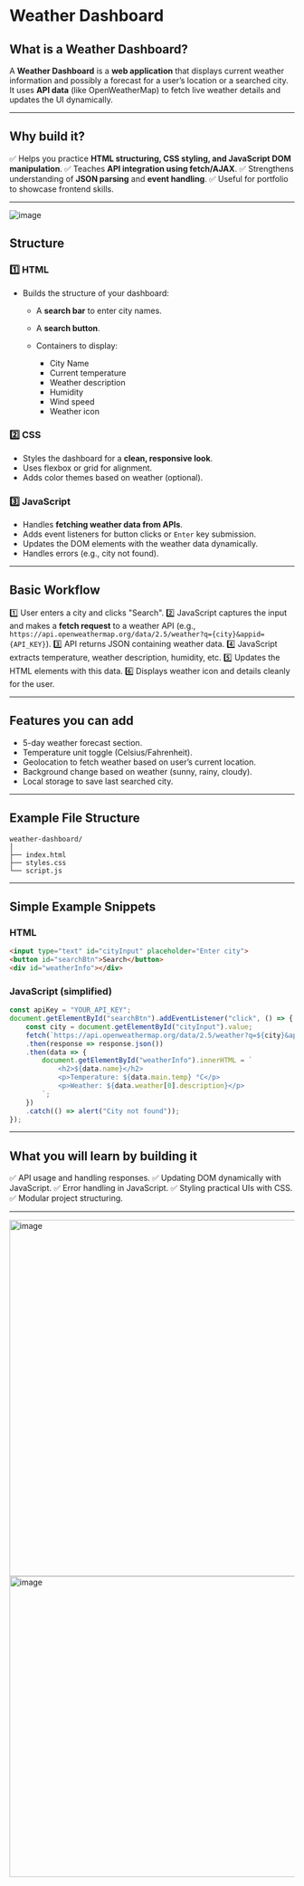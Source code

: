 # Weather Dashboard

## What is a Weather Dashboard?

A **Weather Dashboard** is a **web application** that displays current weather information and possibly a forecast for a user’s location or a searched city. 
It uses **API data** (like OpenWeatherMap) to fetch live weather details and updates the UI dynamically.

---

## Why build it?

✅ Helps you practice **HTML structuring, CSS styling, and JavaScript DOM manipulation**.
✅ Teaches **API integration using fetch/AJAX**.
✅ Strengthens understanding of **JSON parsing** and **event handling**.
✅ Useful for portfolio to showcase frontend skills.

---
![image](https://github.com/user-attachments/assets/636b9730-edf9-448a-94a5-bd152fdca37b)


## Structure

### 1️⃣ HTML

* Builds the structure of your dashboard:

  * A **search bar** to enter city names.
  * A **search button**.
  * Containers to display:

    * City Name
    * Current temperature
    * Weather description
    * Humidity
    * Wind speed
    * Weather icon

### 2️⃣ CSS

* Styles the dashboard for a **clean, responsive look**.
* Uses flexbox or grid for alignment.
* Adds color themes based on weather (optional).

### 3️⃣ JavaScript

* Handles **fetching weather data from APIs**.
* Adds event listeners for button clicks or `Enter` key submission.
* Updates the DOM elements with the weather data dynamically.
* Handles errors (e.g., city not found).

---

## Basic Workflow

1️⃣ User enters a city and clicks "Search".
2️⃣ JavaScript captures the input and makes a **fetch request** to a weather API (e.g., `https://api.openweathermap.org/data/2.5/weather?q={city}&appid={API_KEY}`).
3️⃣ API returns JSON containing weather data.
4️⃣ JavaScript extracts temperature, weather description, humidity, etc.
5️⃣ Updates the HTML elements with this data.
6️⃣ Displays weather icon and details cleanly for the user.

---

## Features you can add

* 5-day weather forecast section.
* Temperature unit toggle (Celsius/Fahrenheit).
* Geolocation to fetch weather based on user’s current location.
* Background change based on weather (sunny, rainy, cloudy).
* Local storage to save last searched city.

---

## Example File Structure

```
weather-dashboard/
│
├── index.html
├── styles.css
└── script.js
```

---

## Simple Example Snippets

### HTML

```html
<input type="text" id="cityInput" placeholder="Enter city">
<button id="searchBtn">Search</button>
<div id="weatherInfo"></div>
```

### JavaScript (simplified)

```javascript
const apiKey = "YOUR_API_KEY";
document.getElementById("searchBtn").addEventListener("click", () => {
    const city = document.getElementById("cityInput").value;
    fetch(`https://api.openweathermap.org/data/2.5/weather?q=${city}&appid=${apiKey}&units=metric`)
    .then(response => response.json())
    .then(data => {
        document.getElementById("weatherInfo").innerHTML = `
            <h2>${data.name}</h2>
            <p>Temperature: ${data.main.temp} °C</p>
            <p>Weather: ${data.weather[0].description}</p>
        `;
    })
    .catch(() => alert("City not found"));
});
```

---

## What you will learn by building it

✅ API usage and handling responses.
✅ Updating DOM dynamically with JavaScript.
✅ Error handling in JavaScript.
✅ Styling practical UIs with CSS.
✅ Modular project structuring.

---

<img width="630" alt="image" src="https://github.com/user-attachments/assets/ec9fa59e-0edd-4785-ad9f-83cc0f383e80" />

<img width="532" alt="image" src="https://github.com/user-attachments/assets/9ac49420-3794-4c8b-9f07-fc847239f800" />

